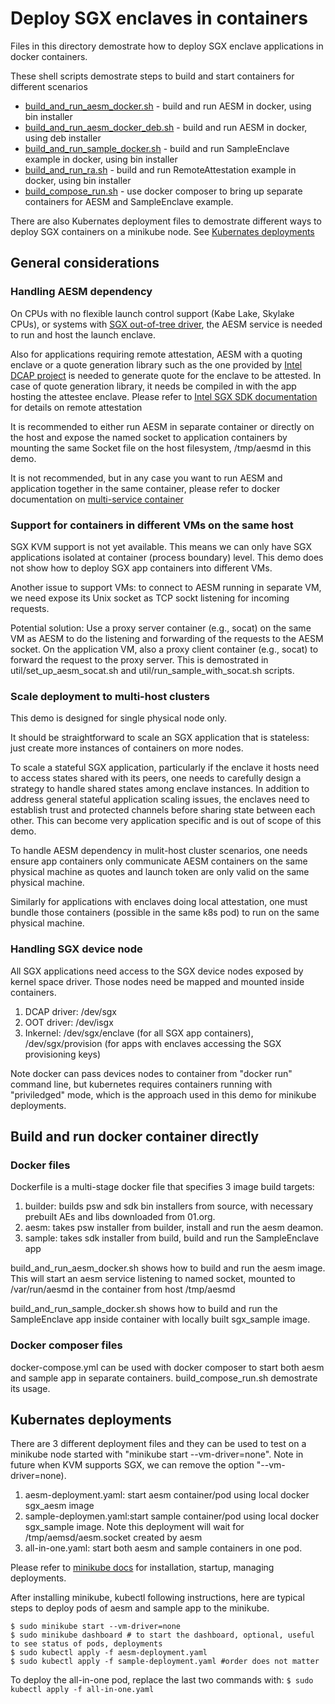 # Deploy SGX enclaves in containers

Files in this directory demostrate how to deploy SGX enclave applications in docker containers.

These shell scripts demostrate steps to build and start containers for different scenarios
- [build_and_run_aesm_docker.sh](../docker/build_and_run_aesm_docker.sh) - build and run AESM in docker, using bin installer
-  [build_and_run_aesm_docker_deb.sh](../docker/build_and_run_aesm_docker_deb.sh) - build and run AESM in docker, using deb installer
-  [build_and_run_sample_docker.sh](../docker/build_and_run_sample_docker.sh) - build and run SampleEnclave example in docker, using bin installer
- [build_and_run_ra.sh](../docker/build_and_run_ra.sh) - build and run RemoteAttestation example in docker, using bin installer
- [build_compose_run.sh](../docker/build_compose_run.sh) - use docker composer to bring up separate containers for AESM and SampleEnclave example.

There are also Kubernates deployment files to demostrate different ways to deploy SGX containers on a minikube node. See [Kubernates deployments](#kubernates-deployments)

## General considerations

### Handling AESM dependency

On CPUs with no flexible launch control support (Kabe Lake, Skylake CPUs), or systems with [SGX out-of-tree driver](https://github.com/intel/linux-sgx-driver), the AESM service is needed to run and host the launch enclave.

Also for applications requiring remote attestation, AESM with a quoting enclave or a quote generation library such as the one provided by [Intel DCAP project](https://github.com/intel/SGXDataCenterAttestationPrimitives/tree/master/QuoteGeneration) is needed to generate quote for the enclave to be attested. In case of quote generation library, it needs be compiled in with the app hosting the attestee enclave. Please refer to [Intel SGX SDK documentation](https://software.intel.com/sgx) for details on remote attestation

It is recommended to either run AESM in separate container or directly on the host and expose the named socket to application containers by mounting the same Socket file on the host filesystem, /tmp/aesmd in this demo.

It is not recommended, but in any case you want to run AESM and application together in the same container, please refer to docker documentation on [multi-service container](https://docs.docker.com/config/containers/multi-service_container/)

### Support for containers in different VMs on the same host

SGX KVM support is not yet available. This means we can only have SGX applications isolated at container (process boundary) level.
This demo does not show how to deploy SGX app containers into different VMs.  

Another issue to support VMs: to connect to AESM running in separate VM, we need expose its Unix socket as TCP sockt listening for incoming requests.

Potential solution: Use a proxy server container (e.g., socat) on the same VM as AESM to do the listening and forwarding of the requests to the AESM socket. On the application VM, also a proxy client container (e.g., socat) to forward the request to the proxy server. This is demostrated in util/set_up_aesm_socat.sh and util/run_sample_with_socat.sh scripts.

### Scale deployment to multi-host clusters

This demo is designed for single physical node only.

It should be straightforward to scale an SGX application that is stateless: just create more instances of containers on more nodes.

To scale a stateful SGX application, particularly if the enclave it hosts need to access states shared  with its peers, one needs to carefully design a strategy to handle shared states among enclave instances. In addition to address general stateful application scaling issues, the enclaves need to establish trust and protected channels before sharing state between each other. This can become very application specific and is out of scope of this demo.

To handle AESM dependency in mulit-host cluster scenarios, one needs ensure app containers only communicate AESM containers on the same physical machine as quotes and launch token are only valid on the same physical machine. 

Similarly for applications with enclaves doing local attestation, one must bundle those containers (possible in the same k8s pod) to run on the same physical machine.


### Handling SGX device node

All SGX applications need access to the SGX device nodes exposed by kernel space driver. Those nodes need be mapped and mounted inside containers.

1. DCAP driver: /dev/sgx
2. OOT driver: /dev/isgx
3. Inkernel: /dev/sgx/enclave (for all SGX app containers), /dev/sgx/provision (for apps with enclaves accessing the SGX provisioning keys)

Note docker can pass devices nodes to container from "docker run" command line, but kubernetes requires containers running with "priviledged" mode, which is the approach used in this demo for minikube deployments.

## Build and run docker container directly

### Docker files

Dockerfile is a multi-stage docker file that specifies 3 image build targets:
1. builder: builds psw and sdk bin installers from source, with necessary prebuilt AEs and libs downloaded from 01.org.
2. aesm: takes psw installer from builder, install and run the aesm deamon.
3. sample: takes sdk installer from build, build and run the SampleEnclave app

build_and_run_aesm_docker.sh shows how to build and run the aesm image. This will start an aesm service listening to named socket, mounted to /var/run/aesmd in the container from host /tmp/aesmd

build_and_run_sample_docker.sh shows how to build and run the SampleEnclave app inside container with locally built sgx_sample image.

### Docker composer files

docker-compose.yml can be used with docker composer to start both aesm and sample app in separate containers.
build_compose_run.sh demostrate its usage.

## Kubernates deployments

There are 3 different deployment files and they can be used to test on a minikube node started with "minikube start --vm-driver=none". Note in future when KVM supports SGX, we can remove the option "--vm-driver=none).

1. aesm-deployment.yaml: start aesm container/pod using local docker sgx_aesm image
2. sample-deploymen.yaml:start sample container/pod using local docker sgx_sample image. Note this deployment will wait for /tmp/aemsd/aesm.socket created by aesm
3. all-in-one.yaml: start both aesm and sample containers in one pod. 

Please refer to [minikube docs](https://kubernetes.io/docs/tasks/tools/install-minikube/) for installation, startup, managing deployments.

After installing minikube, kubectl following instructions, here are typical steps to deploy pods of aesm and sample app to the minikube.
```
$ sudo minikube start --vm-driver=none
$ sudo minikube dashboard # to start the dashboard, optional, useful to see status of pods, deployments
$ sudo kubectl apply -f aesm-deployment.yaml
$ sudo kubectl apply -f sample-deployment.yaml #order does not matter
```
To deploy the all-in-one pod, replace the last two commands with:
```$ sudo kubectl apply -f all-in-one.yaml```


